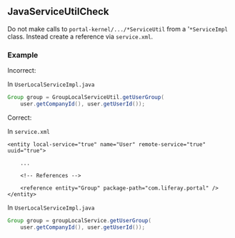 ## JavaServiceUtilCheck

Do not make calls to `portal-kernel/.../*ServiceUtil` from a '`*ServiceImpl`
class. Instead create a reference via `service.xml`.

### Example

Incorrect:

In `UserLocalServiceImpl.java`

```java
Group group = GroupLocalServiceUtil.getUserGroup(
    user.getCompanyId(), user.getUserId());
```

Correct:

In `service.xml`

```
<entity local-service="true" name="User" remote-service="true" uuid="true">

    ...

    <!-- References -->

    <reference entity="Group" package-path="com.liferay.portal" />
</entity>
```

In `UserLocalServiceImpl.java`

```java
Group group = groupLocalService.getUserGroup(
    user.getCompanyId(), user.getUserId());
```